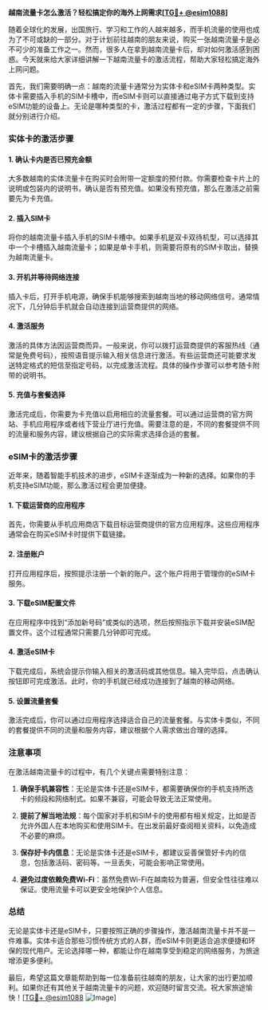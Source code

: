 **越南流量卡怎么激活？轻松搞定你的海外上网需求[[TG💪+ @esim1088](https://t.me/s/esim1088)]**

随着全球化的发展，出国旅行、学习和工作的人越来越多，而手机流量的使用也成为了不可或缺的一部分。对于计划前往越南的朋友来说，购买一张越南流量卡是必不可少的准备工作之一。然而，很多人在拿到越南流量卡后，却对如何激活感到困惑。今天就来给大家详细讲解一下越南流量卡的激活流程，帮助大家轻松搞定海外上网问题。

首先，我们需要明确一点：越南的流量卡通常分为实体卡和eSIM卡两种类型。实体卡需要插入手机的SIM卡槽中，而eSIM卡则可以直接通过电子方式下载到支持eSIM功能的设备上。无论是哪种类型的卡，激活过程都有一定的步骤，下面我们就分别进行介绍。

### 实体卡的激活步骤

#### 1. 确认卡内是否已预充金额
大多数越南的实体流量卡在购买时会附带一定额度的预付款。你需要检查卡片上的说明或包装内的说明书，确认是否有预充值。如果没有预充值，那么在激活之前需要先为卡充值。

#### 2. 插入SIM卡
将你的越南流量卡插入手机的SIM卡槽中。如果手机是双卡双待机型，可以选择其中一个卡槽插入越南流量卡；如果是单卡手机，则需要将原有的SIM卡取出，替换为越南流量卡。

#### 3. 开机并等待网络连接
插入卡后，打开手机电源，确保手机能够搜索到越南当地的移动网络信号。通常情况下，几分钟后手机就会自动连接到运营商提供的网络。

#### 4. 激活服务
激活的具体方法因运营商而异。一般来说，你可以拨打运营商提供的客服热线（通常是免费号码），按照语音提示输入相关信息进行激活。有些运营商还可能要求发送特定格式的短信至指定号码，以完成激活流程。具体的操作步骤可以参考随卡附带的说明书。

#### 5. 充值与套餐选择
激活完成后，你需要为卡充值以启用相应的流量套餐。可以通过运营商的官方网站、手机应用程序或者线下营业厅进行充值。需要注意的是，不同的套餐提供不同的流量和服务内容，建议根据自己的实际需求选择合适的套餐。

### eSIM卡的激活步骤

近年来，随着智能手机技术的进步，eSIM卡逐渐成为一种新的选择。如果你的手机支持eSIM功能，那么激活过程会更加便捷。

#### 1. 下载运营商的应用程序
首先，你需要从手机应用商店下载目标运营商提供的官方应用程序。这些应用程序通常会在购买eSIM卡时提供下载链接。

#### 2. 注册账户
打开应用程序后，按照提示注册一个新的账户。这个账户将用于管理你的eSIM卡服务。

#### 3. 下载eSIM配置文件
在应用程序中找到“添加新号码”或类似的选项，然后按照指示下载并安装eSIM配置文件。这个过程通常只需要几分钟即可完成。

#### 4. 激活eSIM卡
下载完成后，系统会提示你输入相关的激活码或其他信息。输入完毕后，点击确认按钮即可完成激活。此时，你的手机就已经成功连接到了越南的移动网络。

#### 5. 设置流量套餐
激活完成后，你可以通过应用程序选择适合自己的流量套餐。与实体卡类似，不同的套餐提供不同的流量和服务内容，建议根据个人需求做出合理的选择。

### 注意事项

在激活越南流量卡的过程中，有几个关键点需要特别注意：

1. **确保手机兼容性**：无论是实体卡还是eSIM卡，都需要确保你的手机支持所选卡的频段和网络制式。如果不兼容，可能会导致无法正常使用。

2. **提前了解当地法规**：每个国家对手机和SIM卡的使用都有相关规定，比如是否允许外国人在本地购买和使用SIM卡。在出发前最好查阅相关资料，以免造成不必要的麻烦。

3. **保存好卡内信息**：无论是实体卡还是eSIM卡，都建议妥善保管好卡内的信息，包括激活码、密码等。一旦丢失，可能会影响正常使用。

4. **避免过度依赖免费Wi-Fi**：虽然免费Wi-Fi在越南较为普遍，但安全性往往难以保证。使用流量卡可以更安全地保护个人信息。

### 总结

无论是实体卡还是eSIM卡，只要按照正确的步骤操作，激活越南流量卡并不是一件难事。实体卡适合那些习惯传统方式的人群，而eSIM卡则更适合追求便捷和环保的现代用户。无论选择哪一种，都能让你在越南享受到稳定的网络服务，为旅途增添更多便利。

最后，希望这篇文章能帮助到每一位准备前往越南的朋友，让大家的出行更加顺利。如果你还有其他关于越南流量卡的问题，欢迎随时留言交流。祝大家旅途愉快！[[TG💪+ @esim1088](https://t.me/s/esim1088) ![Image](https://i.postimg.cc/4NQfJmqS/Snipaste-2025-05-13-00-14-12.png)]